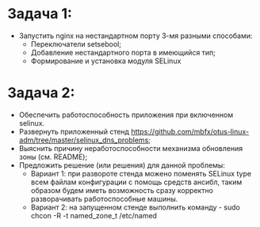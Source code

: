 # Задача 1:
* Запустить nginx на нестандартном порту 3-мя разными способами:
  * Переключатели setsebool;
  * Добавление нестандартного порта в имеющийся тип;
  * Формирование и установка модуля SELinux
    
# Задача 2:
* Обеспечить работоспособность приложения при включенном selinux.
* Развернуть приложенный стенд https://github.com/mbfx/otus-linux-adm/tree/master/selinux_dns_problems;
* Выяснить причину неработоспособности механизма обновления зоны (см. README);
* Предложить решение (или решения) для данной проблемы:
   * Вариант 1: при развороте стенда можено поменять SELinux type всем файлам конфигурации с помощь средств ансибл,  таким образом будем иметь возможность сразу корректно разворачивать работоспособные машины.
   * Вариант 2: на запущенном стенде выполнить команду - sudo chcon -R -t named_zone_t /etc/named
